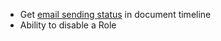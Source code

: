 - Get [email sending status](https://discuss.erpnext.com/t/communication-delivery-status-bulk-email-status/11941) in document timeline
- Ability to disable a Role

